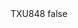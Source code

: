 <?xml version="1.0" encoding="UTF-8"?>
<CustomMetadata xmlns="http://soap.sforce.com/2006/04/metadata">
    <label>TXU848</label>
    <protected>false</protected>
</CustomMetadata>
